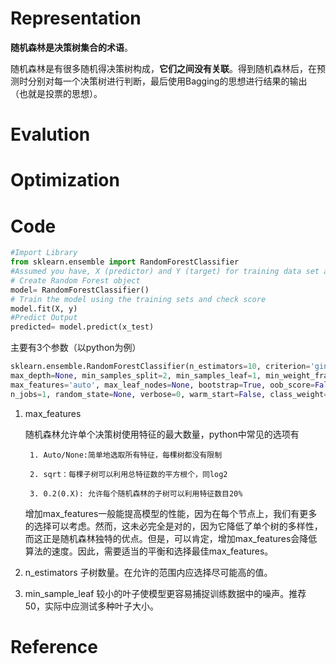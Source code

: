 # Representation
**随机森林是决策树集合的术语**。

随机森林是有很多随机得决策树构成，**它们之间没有关联**。得到随机森林后，在预测时分别对每一个决策树进行判断，最后使用Bagging的思想进行结果的输出（也就是投票的思想）。

# Evalution

# Optimization

# Code
```python
#Import Library
from sklearn.ensemble import RandomForestClassifier
#Assumed you have, X (predictor) and Y (target) for training data set and x_test(predictor) of test_dataset
# Create Random Forest object
model= RandomForestClassifier()
# Train the model using the training sets and check score
model.fit(X, y)
#Predict Output
predicted= model.predict(x_test)
```
主要有3个参数（以python为例） 


```python
sklearn.ensemble.RandomForestClassifier(n_estimators=10, criterion='gini', 
max_depth=None, min_samples_split=2, min_samples_leaf=1, min_weight_fraction_leaf=0.0, 
max_features='auto', max_leaf_nodes=None, bootstrap=True, oob_score=False, 
n_jobs=1, random_state=None, verbose=0, warm_start=False, class_weight=None)
```

1. max_features 

    随机森林允许单个决策树使用特征的最大数量，python中常见的选项有 


        1. Auto/None:简单地选取所有特征，每棵树都没有限制
 
        2. sqrt：每棵子树可以利用总特征数的平方根个，同log2
 
        3. 0.2(0.X): 允许每个随机森林的子树可以利用特征数目20% 
    增加max_features一般能提高模型的性能，因为在每个节点上，我们有更多的选择可以考虑。然而，这未必完全是对的，因为它降低了单个树的多样性，而这正是随机森林独特的优点。但是，可以肯定，增加max_features会降低算法的速度。因此，需要适当的平衡和选择最佳max_features。 

2. n_estimators 
    子树数量。在允许的范围内应选择尽可能高的值。 

    
3. min_sample_leaf 
    较小的叶子使模型更容易捕捉训练数据中的噪声。推荐50，实际中应测试多种叶子大小。

# Reference